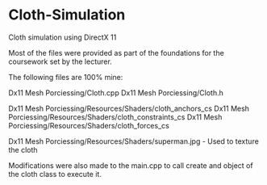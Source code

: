 Cloth-Simulation
================

Cloth simulation using DirectX 11

Most of the files were provided as part of the foundations for the coursework set by the lecturer.

The following files are 100% mine:

Dx11 Mesh Porciessing/Cloth.cpp
Dx11 Mesh Porciessing/Cloth.h

Dx11 Mesh Porciessing/Resources/Shaders/cloth_anchors_cs
Dx11 Mesh Porciessing/Resources/Shaders/cloth_constraints_cs
Dx11 Mesh Porciessing/Resources/Shaders/cloth_forces_cs

Dx11 Mesh Porciessing/Resources/Shaders/superman.jpg - Used to texture the cloth

Modifications were also made to the main.cpp to call create and object of the cloth class to execute it.
